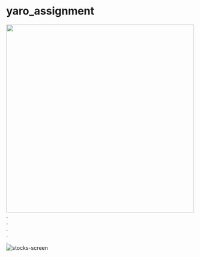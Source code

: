 # yaro_assignment

<img src="https://user-images.githubusercontent.com/78964850/210708774-6c12b88d-d782-46ab-8ab5-22f836424755.jpg" height="500" > </img>
. <br />
. <br />
. <br />
. <br />
. <br />
![stocks-screen](https://user-images.githubusercontent.com/78964850/210708774-6c12b88d-d782-46ab-8ab5-22f836424755.jpg)

